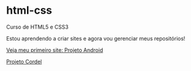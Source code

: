 # html-css
 Curso de HTML5 e CSS3

Estou aprendendo a criar sites e agora vou gerenciar meus repositórios!

<a href="https://carolfantinate.github.io/projeto-android/index.html" target="_blank">Veja meu primeiro site: Projeto Android</a>

<a href="https://carolfantinate.github.io/projeto-cordel/index.html" target="_blank">Projeto Cordel</a>